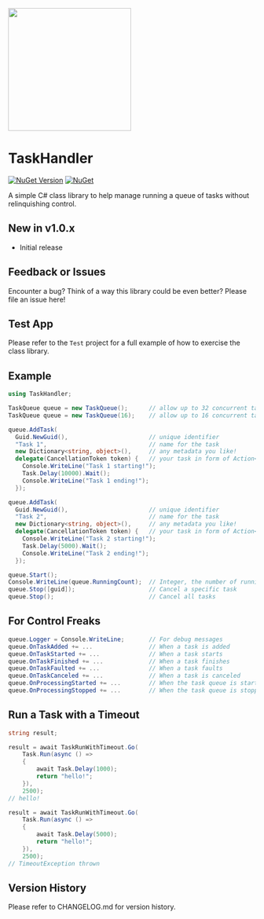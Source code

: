 <img src="https://raw.githubusercontent.com/jchristn/TaskHandler/main/Assets/logo.png" width="250" height="250">

# TaskHandler

[![NuGet Version](https://img.shields.io/nuget/v/TaskHandler.svg?style=flat)](https://www.nuget.org/packages/TaskHandler/) [![NuGet](https://img.shields.io/nuget/dt/TaskHandler.svg)](https://www.nuget.org/packages/TaskHandler) 

A simple C# class library to help manage running a queue of tasks without relinquishing control.

## New in v1.0.x

- Initial release

## Feedback or Issues

Encounter a bug?  Think of a way this library could be even better?  Please file an issue here!

## Test App

Please refer to the ```Test``` project for a full example of how to exercise the class library.
 
## Example

```csharp
using TaskHandler;

TaskQueue queue = new TaskQueue();      // allow up to 32 concurrent tasks
TaskQueue queue = new TaskQueue(16);    // allow up to 16 concurrent tasks

queue.AddTask(
  Guid.NewGuid(),                       // unique identifier
  "Task 1",                             // name for the task
  new Dictionary<string, object>(),     // any metadata you like!
  delegate(CancellationToken token) {   // your task in form of Action<CancellationToken>
  	Console.WriteLine("Task 1 starting!");
  	Task.Delay(10000).Wait();
  	Console.WriteLine("Task 1 ending!");
  });

queue.AddTask(
  Guid.NewGuid(),                       // unique identifier
  "Task 2",                             // name for the task
  new Dictionary<string, object>(),     // any metadata you like!
  delegate(CancellationToken token) {   // your task in form of Action<CancellationToken>
  	Console.WriteLine("Task 2 starting!");
  	Task.Delay(5000).Wait();
  	Console.WriteLine("Task 2 ending!");
  });

queue.Start();
Console.WriteLine(queue.RunningCount);  // Integer, the number of running tasks
queue.Stop([guid]);                     // Cancel a specific task
queue.Stop();                           // Cancel all tasks
```

## For Control Freaks
```csharp
queue.Logger = Console.WriteLine;       // For debug messages
queue.OnTaskAdded += ...                // When a task is added
queue.OnTaskStarted += ...              // When a task starts
queue.OnTaskFinished += ...             // When a task finishes
queue.OnTaskFaulted += ...              // When a task faults
queue.OnTaskCanceled += ...             // When a task is canceled
queue.OnProcessingStarted += ...        // When the task queue is started
queue.OnProcessingStopped += ...        // When the task queue is stopped
```

## Run a Task with a Timeout
```csharp
string result;

result = await TaskRunWithTimeout.Go(
    Task.Run(async () =>
    { 
        await Task.Delay(1000); 
        return "hello!";
    }), 
    2500); 
// hello!

result = await TaskRunWithTimeout.Go(
    Task.Run(async () =>
    { 
        await Task.Delay(5000); 
        return "hello!"; 
    }), 
    2500);
// TimeoutException thrown
```

## Version History

Please refer to CHANGELOG.md for version history.
